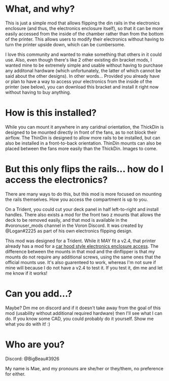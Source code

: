 # What, and why?

This is just a simple mod that allows flipping the din rails in the electronics enclosure (and thus, the electronics enclosure itself), so that it can be more easily accessed from the inside of the chamber rather than from the bottom of the printer. This allows users to modify their electronics without having to turn the printer upside down, which can be cumbersome. 

I love this community and wanted to make something that others in it could use. Also, even though there's like 2 other existing din bracket mods, I wanted mine to be extremely simple and usable without having to purchase any additonal hardware (which unfortunately, the latter of which cannot be said about the other designs). In other words... Provided you already have or plan to have a way to access your electronics from the inside of the printer (see below), you can download this bracket and install it right now without having to buy anything.

# How is this installed?

While you can mount it anywhere in any caridnal orientation, the ThickDin is designed to be mounted directly in front of the fans, as to not block their airflow. The ThinDin is designed to allow more rails to be installed, but can also be installed in a front-to-back orientation. ThinDin mounts can also be placed between the fans more easily than the ThickDin. Images to come.

# But this only flips the rails... how do I access the electronics?

There are many ways to do this, but this mod is more focused on mounting the rails themselves. How you access the compartment is up to you.

On a Trident, you could cut your deck panel in half left-to-right and install handles. There also exists a mod for the front two z mounts that allows the deck to be removed easily, and that mod is available in the #voronuser_mods channel in the Voron Discord. It was created by @Logan#2225 as part of his own electronics flipping design.

This mod was designed for a Trident. While it MAY fit a v2.4, that printer already has a mod for a [car hood style electronics enclosure access](/printer_mods/xbst_/Bed_Hinge). The difference between the mounts in that mod and the dinflipper is that my mounts do not require any additional screws, using the same ones that the official mounts use. It's also guarenteed to work, whereas I'm not sure if mine will because I do not have a v2.4 to test it. If you test it, dm me and let me know if it works!

# Can you add...?

Maybe? Dm me on discord and if it doesn't take away from the goal of this mod (usability without additional required hardware) then I'll see what I can do. If you know some CAD, you could probably do it yourself. Show me what you do with it! :)

# Who are you?

Discord: @BigBeau#3926

My name is Mae, and my pronouns are she/her or they/them, no preference for either. 
